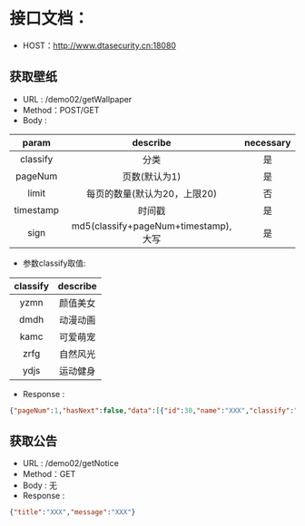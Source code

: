 # 接口文档：
- HOST：http://www.dtasecurity.cn:18080
## 获取壁纸
- URL : /demo02/getWallpaper
- Method：POST/GET
- Body : 

|param|describe|necessary|
|:----:|:----:|:----:|
|classify|分类|是|
|pageNum|页数(默认为1)|是|
|limit|每页的数量(默认为20，上限20)|否|
|timestamp|时间戳|是|
|sign|md5(classify+pageNum+timestamp),大写|是|

- 参数classify取值:

|classify|describe|
|:----:|:----:|
| yzmn |颜值美女|
| dmdh |动漫动画|
| kamc |可爱萌宠|
| zrfg |自然风光|
| ydjs |运动健身|

- Response :
```json 
{"pageNum":1,"hasNext":false,"data":[{"id":30,"name":"XXX","classify":"XXX","smallPic":"XXX","bigPic":"XXX","extra":null,"createTime":"XXX"}],"limit":20,"classfiy":"XXX","message":null}
```

## 获取公告
- URL : /demo02/getNotice
- Method：GET
- Body : 无
- Response :
```json 
{"title":"XXX","message":"XXX"}
```